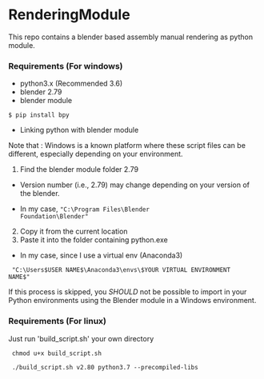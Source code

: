 # RenderingModule
This repo contains a blender based assembly manual rendering as python module.

### Requirements (For windows)

* python3.x (Recommended 3.6)
* blender 2.79
* blender module
<pre>
<code>$ pip install bpy</code>
</pre>

* Linking python with blender module

Note that : Windows is a known platform where these script files can be different, especially depending on your environment.

1. Find the blender module folder 2.79

* Version number (i.e., 2.79) may change depending on your version of the blender.

* In my case, <code>"C:\Program Files\Blender Foundation\Blender\"</code>

2. Copy it from the current location
3. Paste it into the folder containing python.exe

* In my case, since I use a virtual env (Anaconda3) 

<code> "C:\Users\$USER NAME$\Anaconda3\envs\$YOUR VIRTUAL ENVIRONMENT NAME$" </code>

If this process is skipped, you _SHOULD_ not be possible to import in your Python environments using the Blender module in a Windows environment.

### Requirements (For linux)

Just run 'build_script.sh' your own directory

<code> chmod u+x build_script.sh </code>

<code> ./build_script.sh v2.80 python3.7 --precompiled-libs </code>


